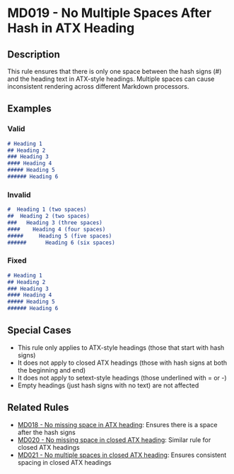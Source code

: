 # MD019 - No Multiple Spaces After Hash in ATX Heading

## Description

This rule ensures that there is only one space between the hash signs (#) and the heading text in ATX-style headings.
Multiple spaces can cause inconsistent rendering across different Markdown processors.

<!-- rumdl-disable MD019 -->
## Examples

### Valid

```markdown
# Heading 1
## Heading 2
### Heading 3
#### Heading 4
##### Heading 5
###### Heading 6
```

### Invalid

```markdown
#  Heading 1 (two spaces)
##  Heading 2 (two spaces)
###   Heading 3 (three spaces)
####    Heading 4 (four spaces)
#####     Heading 5 (five spaces)
######      Heading 6 (six spaces)
```

### Fixed

```markdown
# Heading 1
## Heading 2
### Heading 3
#### Heading 4
##### Heading 5
###### Heading 6
```
<!-- rumdl-enable MD019 -->

## Special Cases

- This rule only applies to ATX-style headings (those that start with hash signs)
- It does not apply to closed ATX headings (those with hash signs at both the beginning and end)
- It does not apply to setext-style headings (those underlined with = or -)
- Empty headings (just hash signs with no text) are not affected

## Related Rules

- [MD018 - No missing space in ATX heading](md018.md): Ensures there is a space after the hash signs
- [MD020 - No missing space in closed ATX heading](md020.md): Similar rule for closed ATX headings
- [MD021 - No multiple spaces in closed ATX heading](md021.md): Ensures consistent spacing in closed ATX headings
